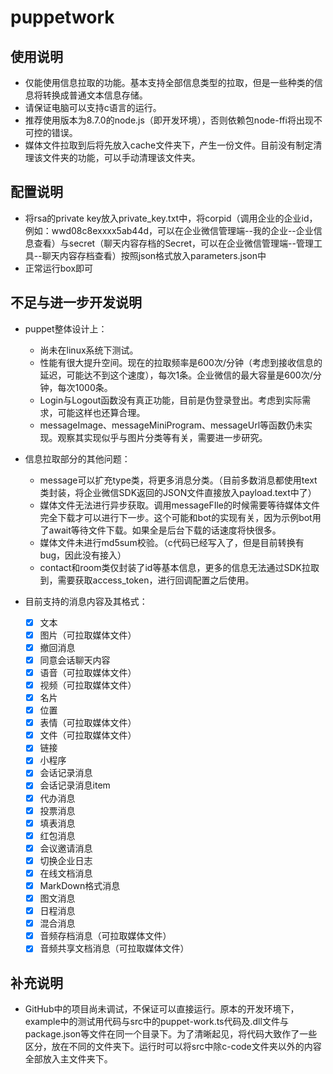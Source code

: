 ﻿# puppetwork

## 使用说明

- 仅能使用信息拉取的功能。基本支持全部信息类型的拉取，但是一些种类的信息将转换成普通文本信息存储。
- 请保证电脑可以支持c语言的运行。
- 推荐使用版本为8.7.0的node.js（即开发环境），否则依赖包node-ffi将出现不可控的错误。
- 媒体文件拉取到后将先放入cache文件夹下，产生一份文件。目前没有制定清理该文件夹的功能，可以手动清理该文件夹。

## 配置说明

- 将rsa的private key放入private_key.txt中，将corpid（调用企业的企业id，例如：wwd08c8exxxx5ab44d，可以在企业微信管理端--我的企业--企业信息查看）与secret（聊天内容存档的Secret，可以在企业微信管理端--管理工具--聊天内容存档查看）按照json格式放入parameters.json中
- 正常运行box即可

## 不足与进一步开发说明

- puppet整体设计上：
  - 尚未在linux系统下测试。
  - 性能有很大提升空间。现在的拉取频率是600次/分钟（考虑到接收信息的延迟，可能达不到这个速度），每次1条。企业微信的最大容量是600次/分钟，每次1000条。
  - Login与Logout函数没有真正功能，目前是伪登录登出。考虑到实际需求，可能这样也还算合理。
  - messageImage、messageMiniProgram、messageUrl等函数仍未实现。观察其实现似乎与图片分类等有关，需要进一步研究。
  
- 信息拉取部分的其他问题：
  - message可以扩充type类，将更多消息分类。（目前多数消息都使用text类封装，将企业微信SDK返回的JSON文件直接放入payload.text中了）
  - 媒体文件无法进行异步获取。调用messageFIle的时候需要等待媒体文件完全下载才可以进行下一步。这个可能和bot的实现有关，因为示例bot用了await等待文件下载。如果全是后台下载的话速度将快很多。
  - 媒体文件未进行md5sum校验。（c代码已经写入了，但是目前转换有bug，因此没有接入）
  - contact和room类仅封装了id等基本信息，更多的信息无法通过SDK拉取到，需要获取access_token，进行回调配置之后使用。

- 目前支持的消息内容及其格式：
  - [x] 文本
  - [x] 图片（可拉取媒体文件）
  - [x] 撤回消息
  - [x] 同意会话聊天内容
  - [x] 语音（可拉取媒体文件）
  - [x] 视频（可拉取媒体文件）
  - [x] 名片
  - [x] 位置
  - [x] 表情（可拉取媒体文件）
  - [x] 文件（可拉取媒体文件）
  - [x] 链接
  - [x] 小程序
  - [x] 会话记录消息
  - [x] 会话记录消息item
  - [x] 代办消息
  - [x] 投票消息
  - [x] 填表消息
  - [x] 红包消息
  - [x] 会议邀请消息
  - [x] 切换企业日志
  - [x] 在线文档消息
  - [x] MarkDown格式消息
  - [x] 图文消息
  - [x] 日程消息
  - [x] 混合消息
  - [x] 音频存档消息（可拉取媒体文件）
  - [x] 音频共享文档消息（可拉取媒体文件）

## 补充说明
- GitHub中的项目尚未调试，不保证可以直接运行。原本的开发环境下，example中的测试用代码与src中的puppet-work.ts代码及.dll文件与package.json等文件在同一个目录下。为了清晰起见，将代码大致作了一些区分，放在不同的文件夹下。运行时可以将src中除c-code文件夹以外的内容全部放入主文件夹下。
